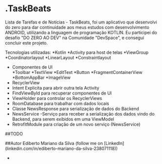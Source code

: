 # .TaskBeats
Lista de Tarefas e de Notícias - TaskBeats, foi um aplicativo que desenvolvi do zero para dar continuidade aos meus estudos com desenvolvimento ANDROID,
utilizando a linguagem de programação KOTLIN. Eu participei do desafio "DO ZERO AO DEV" na Comunidade "DevSpace", e conseguí concluir este projeto.

Tecnologias utilizadas:
*Kotlin
*Activity para host de telas
*ViewGroup
  *Coordinatorlayout
  *LinearLayout
  *Constraintlayout

- Componentes de UI  
  *Toolbar
  *TextView
  *EditText
  *Button
  *FragmentContainerView
  *BottomAppBar
  *ImageView
- RecyclerView
- Intent Explicita para abrir outra tela Activity
- FindViewById para recuperar componentes de UI
- ViewHolder para controlar os RecyclerViews
- RoomDatabase para trabalhar com dados locais
- Classe NewsResponse para serialização de dados do Backend
- NewsService -Serviço para receber a serialização dos dados vindo do Backend, para serem exibidos em uma ViewModel
- RetrofitModule para criação de um novo serviço (NewsService)

##TODO

##Autor
     Ediberto Mariano da Silva (follow me on [Linkedln] (linkedin.com/in/ediberto-mariano-da-silva-238071118))


     
-   
